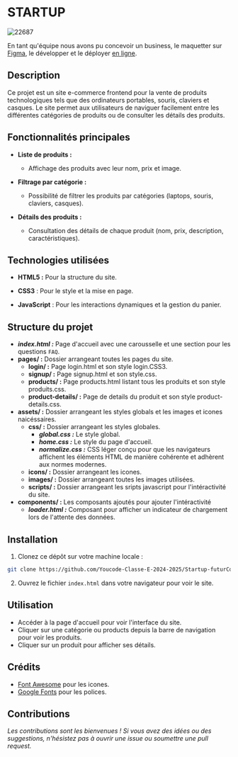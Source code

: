 # STARTUP

![22687](https://github.com/user-attachments/assets/285cf88c-f043-4a3f-aca1-e9ee9bab5e9a)

En tant qu'équipe nous avons pu concevoir un business, le maquetter sur [Figma](https://www.figma.com/design/eDdL24Hf0o8J7UN6TdCGTN/brief-3?node-id=0-1&node-type=canvas&t=4NTETFUklHEBf5Yn-0), le développer et le déployer [en ligne](https://youcode-classe-e-2024-2025.github.io/Startup-futurCoders/).

## Description

Ce projet est un site e-commerce frontend pour la vente de produits technologiques tels que des ordinateurs portables, souris, claviers et casques.
Le site permet aux utilisateurs de naviguer facilement entre les différentes catégories de produits ou de consulter les détails des produits.

## Fonctionnalités principales

- **Liste de produits :**

  - Affichage des produits avec leur nom, prix et image.

- **Filtrage par catégorie :**

  - Possibilité de filtrer les produits par catégories (laptops, souris, claviers, casques).

- **Détails des produits :**
  - Consultation des détails de chaque produit (nom, prix, description, caractéristiques).

## Technologies utilisées

- **HTML5 :** Pour la structure du site.

- **CSS3** : Pour le style et la mise en page.

- **JavaScript** : Pour les interactions dynamiques et la gestion du panier.

## Structure du projet

- **_index.html :_** Page d'accueil avec une carousselle et une section pour les questions `FAQ`.
- **pages/ :** Dossier arrangeant toutes les pages du site.
  - **login/ :** Page login.html et son style login.CSS3.
  - **signup/ :** Page signup.html et son style.css.
  - **products/ :** Page products.html listant tous les produits et son style produits.css.
  - **product-details/ :** Page de details du produit et son style product-details.css.
- **assets/ :** Dossier arrangeant les styles globals et les images et icones naicéssaires.
  - **css/ :** Dossier arrangeant les styles globales.
    - **_global.css :_** Le style global.
    - **_home.css :_** Le style du page d'accueil.
    - **_normalize.css :_** CSS léger conçu pour que les navigateurs affichent les éléments HTML de manière cohérente et adhèrent aux normes modernes.
  - **icons/ :** Dossier arrangeant les icones.
  - **images/ :** Dossier arrangeant toutes les images utilisées.
  - **scripts/ :** Dossier arrangeant les sripts javascript pour l'intéractivité du site.
- **components/ :** Les composants ajoutés pour ajouter l'intéractivité
  - **_loader.html :_** Composant pour afficher un indicateur de chargement lors de l'attente des données.

## Installation

1. Clonez ce dépôt sur votre machine locale :

```bash
git clone https://github.com/Youcode-Classe-E-2024-2025/Startup-futurCoders
```

2. Ouvrez le fichier `index.html` dans votre navigateur pour voir le site.

## Utilisation

- Accéder à la page d'accueil pour voir l'interface du site.
- Cliquer sur une catégorie ou products depuis la barre de navigation pour voir les produits.
- Cliquer sur un produit pour afficher ses détails.

## Crédits

- [Font Awesome](https://fontawesome.com/) pour les icones.
- [Google Fonts](https://fonts.google.com/) pour les polices.

## Contributions

_Les contributions sont les bienvenues ! Si vous avez des idées ou des suggestions, n'hésistez pas à ouvrir une issue ou soumettre une pull request._
